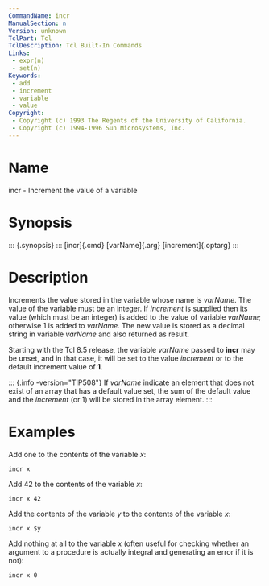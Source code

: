 ```yaml
---
CommandName: incr
ManualSection: n
Version: unknown
TclPart: Tcl
TclDescription: Tcl Built-In Commands
Links:
 - expr(n)
 - set(n)
Keywords:
 - add
 - increment
 - variable
 - value
Copyright:
 - Copyright (c) 1993 The Regents of the University of California.
 - Copyright (c) 1994-1996 Sun Microsystems, Inc.
---
```


# Name

incr - Increment the value of a variable

# Synopsis

::: {.synopsis} :::
[incr]{.cmd} [varName]{.arg} [increment]{.optarg}
:::

# Description

Increments the value stored in the variable whose name is *varName*. The value of the variable must be an integer. If *increment* is supplied then its value (which must be an integer) is added to the value of variable *varName*;  otherwise 1 is added to *varName*. The new value is stored as a decimal string in variable *varName* and also returned as result.

Starting with the Tcl 8.5 release, the variable *varName* passed to **incr** may be unset, and in that case, it will be set to the value *increment* or to the default increment value of **1**.

::: {.info -version="TIP508"}
If *varName* indicate an element that does not exist of an array that has a default value set, the sum of the default value and the *increment* (or 1) will be stored in the array element.
:::

# Examples

Add one to the contents of the variable *x*:

```
incr x
```

Add 42 to the contents of the variable *x*:

```
incr x 42
```

Add the contents of the variable *y* to the contents of the variable *x*:

```
incr x $y
```

Add nothing at all to the variable *x* (often useful for checking whether an argument to a procedure is actually integral and generating an error if it is not):

```
incr x 0
```


